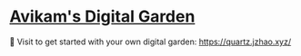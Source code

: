 # [Avikam's Digital Garden](https://avikam03.github.io/quartz)

🔗 Visit to get started with your own digital garden: https://quartz.jzhao.xyz/